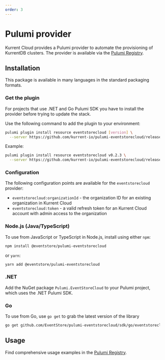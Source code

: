 ```yaml
---
order: 3
---
```


# Pulumi provider

Kurrent Cloud provides a Pulumi provider to automate the provisioning of KurrentDB clusters. The provider is available via the [Pulumi Registry][pulumi provider].

## Installation

This package is available in many languages in the standard packaging formats.

### Get the plugin

For projects that use .NET and Go Pulumi SDK you have to install the provider before trying to update the stack.

Use the following command to add the plugin to your environment:

```bash
pulumi plugin install resource eventstorecloud [version] \
  --server https://github.com/kurrent-io/pulumi-eventstorecloud/releases/download/[version]
```

Example:

```bash
pulumi plugin install resource eventstorecloud v0.2.3 \
  --server https://github.com/kurrent-io/pulumi-eventstorecloud/releases/download/v0.2.7
```

### Configuration

The following configuration points are available for the `eventstorecloud` provider:

- `eventstorecloud:organizationId` - the organization ID for an existing organization in Kurrent Cloud
- `eventstorecloud:token` - a valid refresh token for an Kurrent Cloud account with admin access to the organization

### Node.js (Java/TypeScript)

To use from JavaScript or TypeScript in Node.js, install using either `npm`:

```bash
npm install @eventstore/pulumi-eventstorecloud
```

or `yarn`:

```bash
yarn add @eventstore/pulumi-eventstorecloud
```

### .NET

Add the NuGet package `Pulumi.EventStoreCloud` to your Pulumi project, which uses the .NET Pulumi SDK.

### Go

To use from Go, use `go get` to grab the latest version of the library

```bash
go get github.com/EventStore/pulumi-eventstorecloud/sdk/go/eventstorecloud
```

## Usage

Find comprehensive usage examples in the [Pulumi Registry][pulumi provider].

[pulumi provider]: https://www.pulumi.com/registry/packages/eventstorecloud/
